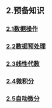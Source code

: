 ## 2.预备知识


### [2.1数据操作](./2_1.ipynb)
### [2.2数据预处理](./2_2.ipynb)
### [2.3线性代数](./2_3.ipynb)
### [2.4微积分](./2_4.ipynb)
### [2.5自动微分](./2_5.ipynb)